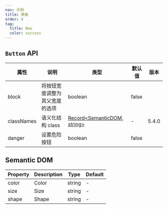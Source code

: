 ```yaml
---
nav: 示例
title: 表格
order: 4
tag:
  title: New
  color: success
---
```


## `Button` API

| 属性       | 说明                           | 类型                                         | 默认值 | 版本  |
| ---------- | ------------------------------ | -------------------------------------------- | ------ | ----- |
| block      | 将按钮宽度调整为其父宽度的选项 | boolean                                      | false  |       |
| classNames | 语义化结构 class               | [Record<SemanticDOM, string>](#semantic-dom) | -      | 5.4.0 |
| danger     | 设置危险按钮                   | boolean                                      | false  |       |

## Semantic DOM

| Property | Description | Type   | Default |
| -------- | ----------- | ------ | ------- |
| color    | Color       | string | -       |
| size     | Size        | string | -       |
| shape    | Shape       | string | -       |
